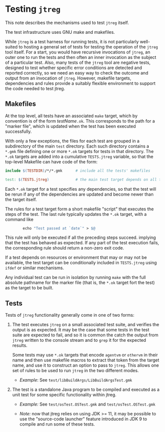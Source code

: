 # Testing `jtreg`

This note describes the mechanisms used to test `jtreg` itself.

The test infrastructure uses GNU make and makefiles.

While `jtreg` is a test harness for running tests, it is not particularly well-suited
to hosting a general set of tests for testing the operation of the `jtreg` tool itself.
For a start, you would have recursive invocations of `jtreg`, an outer one to run the
tests and then often an inner invocation as the subject of a particular test.
Also, many tests of the `jtreg` tool are negative tests, designed to test whether
specific error conditions are detected and reported correctly, so we need an easy way
to check the outcome and output from an invocation of `jtreg`. However, makefile targets,
dependencies and rules provide a suitably flexible environment to support the code
needed to test jtreg.

## Makefiles

At the top level, all tests have an associated `make` target, which by convention
is of the form _testName_`.ok`. This corresponds to the path for a "marker file",
which is updated when the test has been executed successfully.

With only a few exceptions, the files for each test are grouped in a subdirectory
of the main `test` directory. Each such directory contains a `*.gmk` file defining
one or more `*.ok` targets for tests in that directory. The `*.ok` targets are added
into a cumulative `TESTS.jtreg` variable, so that the top-level Makefile can have
code of the form:

```makefile
include $(TESTDIR)/*/*.gmk      # include all the tests' makefiles

test: $(TESTS.jtreg)            # the main test target depends on all the individual test targets

```

Each `*.ok` target for a test specifies any dependencies, so that the test will
be rerun if any of the dependencies are updated and become newer than the target itself.

The rules for a test target form a short makefile "script" that executes the
steps of the test. The last rule typically updates the `*.ok` target, with
a command like

```makefile
        echo "Test passed at `date`" > $@
```

This rule will only be executed if all the preceding steps succeed. implying that
the test has behaved as expected.  If any part of the test execution fails, the
corresponding rule should return a non-zero exit code.

If a test depends on resources or environment that may or may not be available,
the test target can be conditionally included in `TESTS.jtreg` using `ifdef` or similar
mechanisms.

Any individual test can be run in isolation by running `make` with the full
absolute pathname for the marker file (that is, the `*.ok` target fort the test)
as the target to be built.

## Tests

Tests of `jtreg` functionality generally come in one of two forms:

1. The test executes `jtreg` on a small associated test suite, and verifies the output
   is as expected. It may be the case that some tests in the test suite are expected
   to fail, and so it is common the catch the output from `jtreg` written to the console
   stream and to `grep` it for the expected results.

   Some tests may use `*.ok` targets that encode `agentvm` or `othervm` in their name
   and then use makefile macros to extract that token from the target name, and use
   it to construct an option to pass to `jtreg`. This allows one set of rules to
   be used to run `jtreg` in the two different modes.

    * _Example_: See `test/libBuildArgs/LibBuildArgsTest.gmk`

2. The test is a standalone Java program to be compiled and executed as a unit
   test for some specific functionality within jtreg.

   * _Example:_ See `test/osTest.OSTest.gmk` and `test/osTest.OSTest.gmk`

   * _Note:_ now that jtreg relies on using JDK >= 11, it may be possible to use
     the "source-code launcher" feature introduced in JDK 9 to compile and run
     some of these tests.



